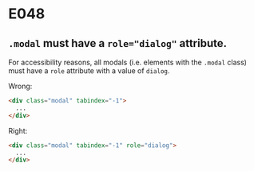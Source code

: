 # E048

## `.modal` must have a `role="dialog"` attribute.

For accessibility reasons, all modals (i.e. elements with the `.modal` class) must have a `role` attribute with a value of `dialog`.

Wrong:
```html
<div class="modal" tabindex="-1">
  ...
</div>
```

Right:
```html
<div class="modal" tabindex="-1" role="dialog">
  ...
</div>
```
